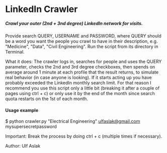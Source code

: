 # LinkedIn Crawler

##### Crawl your outer (2nd + 3nd degree) LinkedIn network for visits.

Provide search QUERY, USERNAME and PASSWORD, where QUERY should be a word
you want the people you crawl to have in their description, e.g. "Medicine",
"Data", "Civil Engineering". Run the script from its directory in Terminal.

What it does: The crawler logs in, searches for people and uses the QUERY 
parameter, checks the 2nd and 3rd degree checkboxes, then spends on average 
around 1 minute at each profile that the result returns, to simulate real 
behavior (in case anyone is looking). If it starts acting up you have probably
exceeded the LinkedIn monthly search limit. For that reason I recommend you
use this script only a little bit (breaking it after a couple of pages using
ctrl + c) or only use it by the end of the month since search quota restarts
on the 1st of each month.

#### Usage example
$ python crawler.py "Electrical Engineering" ulfaslak@gmail.com mysupersecretpassword

Important: Break the process by doing ctrl + c (multiple times if necessary).

Author: Ulf Aslak
